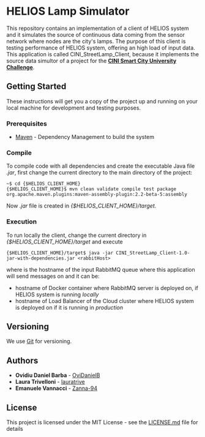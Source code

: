 # HELIOS Lamp Simulator

This repository contains an implementation of a client of HELIOS system and it simulates the source of continuous data coming from the sensor network where nodes are the city's lamps.
The purpose of this client is testing performance of HELIOS system, offering an high load of input data. 
This application is called CINI_StreetLamp_Client, because it implements the source data simultor of a project for the **[CINI Smart City University Challenge](https://it.eventbu.com/l-aquila/cini-smart-city-university-challenge/2263724)**.

## Getting Started

These instructions will get you a copy of the project up and running on your local machine for development and testing purposes. 

### Prerequisites
* [Maven](https://maven.apache.org/) - Dependency Management to build the system

### Compile
To compile code with all dependencies and create the executable Java file *.jar*, first change the current directory to the main directory of the project:  
```
~$ cd {$HELIOS_CLIENT_HOME} 
{$HELIOS_CLIENT_HOME}$ mvn clean validate compile test package org.apache.maven.plugins:maven-assembly-plugin:2.2-beta-5:assembly 
```
Now *.jar* file is created in *{$HELIOS_CLIENT_HOME}/target*.

### Execution
To run locally the client, change the current directory in *{$HELIOS_CLIENT_HOME}/target* and execute

```
{$HELIOS_CLIENT_HOME}/target$ java -jar CINI_StreetLamp_Client-1.0-jar-with-dependencies.jar <rabbitHost>
```
where *<rabbitHost>* is the hostname of the input RabbitMQ queue where this application will send messages on and it can be:
* hostname of Docker container where RabbitMQ server is deployed on, if HELIOS system is running *locally* 
* hostname of Load Balancer of the Cloud cluster where HELIOS system is deployed on if it is running in *production*
  
  
## Versioning

We use [Git](https://git-scm.com/) for versioning.

## Authors

* **Ovidiu Daniel Barba** - [OviDanielB](https://github.com/OviDanielB)
* **Laura Trivelloni** - [lauratrive](https://github.com/lauratrive)
* **Emanuele Vannacci** - [Zanna-94](https://github.com/Zanna-94)

## License

This project is licensed under the MIT License - see the [LICENSE.md](LICENSE.md) file for details